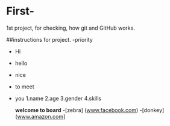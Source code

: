 # First-
1st project, for checking,
how git and GitHub works.

##instructions for project.
-priority
- Hi
- hello
- nice
- to meet
- you
  1.name
  2.age
  3.gender
  4.skills


  **welcome to board**
  -[zebra] (www.facebook.com)
  -[donkey](www.amazon.com]
